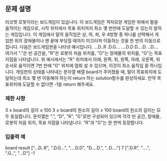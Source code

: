 ## 문제 설명
리코쳇 로봇이라는 보드게임이 있습니다.
이 보드게임은 격자모양 게임판 위에서 말을 움직이는 게임으로, 시작 위치에서 목표 위치까지 최소 몇 번만에 도달할 수 있는지 말하는 게임입니다.
이 게임에서 말의 움직임은 상, 하, 좌, 우 4방향 중 하나를 선택해서 게임판 위의 장애물이나 맨 끝에 부딪힐 때까지 미끄러져 이동하는 것을 한 번의 이동으로 칩니다.
다음은 보드게임판을 나타낸 예시입니다.
...D..R
.D.G...
....D.D
D....D.
..D....
여기서 "."은 빈 공간을, "R"은 로봇의 처음 위치를, "D"는 장애물의 위치를, "G"는 목표지점을 나타냅니다.
위 예시에서는 "R" 위치에서 아래, 왼쪽, 위, 왼쪽, 아래, 오른쪽, 위 순서로 움직이면 7번 만에 "G" 위치에 멈춰 설 수 있으며, 이것이 최소 움직임 중 하나입니다.
게임판의 상태를 나타내는 문자열 배열 board가 주어졌을 때, 말이 목표위치에 도달하는데 최소 몇 번 이동해야 하는지 return 하는 solution함수를 완성하세요. 만약 목표위치에 도달할 수 없다면 -1을 return 해주세요.
### 제한 사항
3 ≤ board의 길이 ≤ 100
3 ≤ board의 원소의 길이 ≤ 100
board의 원소의 길이는 모두 동일합니다.
문자열은 ".", "D", "R", "G"로만 구성되어 있으며 각각 빈 공간, 장애물, 로봇의 처음 위치, 목표 지점을 나타냅니다.
"R"과 "G"는 한 번씩 등장합니다.
### 입출력 예
board	result
["...D..R", ".D.G...", "....D.D", "D....D.", "..D...."]	7
[".D.R", "....", ".G..", "...D"]	-1
